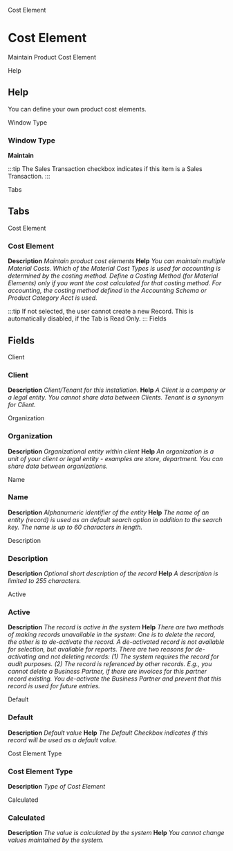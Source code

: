 
Cost Element
# Cost Element


Maintain Product Cost Element

Help
## Help

You can define your own product cost elements.

Window Type
### Window Type

**Maintain**

:::tip
The Sales Transaction checkbox indicates if this item is a Sales Transaction.
:::

Tabs
## Tabs


Cost Element
### Cost Element

**Description**
 *Maintain product cost elements*
**Help**
 *You can maintain multiple Material Costs. Which of the Material Cost Types is used for accounting is determined by the costing method.
Define a Costing Method (for Material Elements) only if you want the cost calculated for that costing method. For accounting, the costing method defined in the Accounting Schema or Product Category Acct is used.*

:::tip
If not selected, the user cannot create a new Record.  This is automatically disabled, if the Tab is Read Only.
:::
Fields
## Fields


Client
### Client

**Description**
 *Client/Tenant for this installation.*
**Help**
 *A Client is a company or a legal entity. You cannot share data between Clients. Tenant is a synonym for Client.*

Organization
### Organization

**Description**
 *Organizational entity within client*
**Help**
 *An organization is a unit of your client or legal entity - examples are store, department. You can share data between organizations.*

Name
### Name

**Description**
 *Alphanumeric identifier of the entity*
**Help**
 *The name of an entity (record) is used as an default search option in addition to the search key. The name is up to 60 characters in length.*

Description
### Description

**Description**
 *Optional short description of the record*
**Help**
 *A description is limited to 255 characters.*

Active
### Active

**Description**
 *The record is active in the system*
**Help**
 *There are two methods of making records unavailable in the system: One is to delete the record, the other is to de-activate the record. A de-activated record is not available for selection, but available for reports.
There are two reasons for de-activating and not deleting records:
(1) The system requires the record for audit purposes.
(2) The record is referenced by other records. E.g., you cannot delete a Business Partner, if there are invoices for this partner record existing. You de-activate the Business Partner and prevent that this record is used for future entries.*

Default
### Default

**Description**
 *Default value*
**Help**
 *The Default Checkbox indicates if this record will be used as a default value.*

Cost Element Type
### Cost Element Type

**Description**
 *Type of Cost Element*

Calculated
### Calculated

**Description**
 *The value is calculated by the system*
**Help**
 *You cannot change values maintained by the system.*

